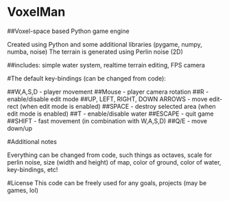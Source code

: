 # VoxelMan
##Voxel-space based Python game engine

Created using Python and some additional libraries (pygame, numpy, numba, noise)
The terrain is generated using Perlin noise (2D)

##includes: simple water system, realtime terrain editing, FPS camera

#The default key-bindings (can be changed from code):

##W,A,S,D - player movement
##Mouse - player camera rotation
##R - enable/disable edit mode
##UP, LEFT, RIGHT, DOWN ARROWS - move edit-rect (when edit mode is enabled)
##SPACE - destroy selected area (when edit mode is enabled)
##T - enable/disable water
##ESCAPE - quit game
##SHIFT - fast movement (in combination with W,A,S,D)
##Q/E - move down/up

#Additional notes

Everything can be changed from code, such things as octaves, scale for perlin noise, size (width and height) of map, color of ground, color of water, key-bindings, etc!

#License
This code can be freely used for any goals, projects (may be games, lol)
